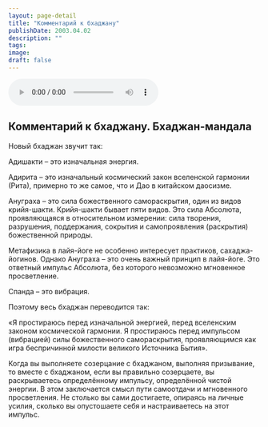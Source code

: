 ```yaml
---
layout: page-detail
title: "Комментарий к бхаджану"
publishDate: 2003.04.02
description: ""
tags:
image:
draft: false
---
```


<audio title="2003.04.02 - Комментарий к бхаджану.mp3" src="/upload/iblock/65c/65cc3c8090a4a37282fd9e9d7ee56d87.mp3" controls=""></audio>

## **Комментарий к бхаджану. Бхаджан-мандала**
 Новый бхаджан звучит так:

 Адишакти – это изначальная энергия.

 Адирита – это изначальный космический закон вселенской гармонии (Рита), примерно то же самое, что и Дао в китайском даосизме.

 Ануграха – это сила божественного самораскрытия, один из видов крийя-шакти. Крийя-шакти бывает пяти видов. Это сила Абсолюта, проявляющаяся в относительном измерении: сила творения, разрушения, поддержания, сокрытия и самопроявления (раскрытия) божественной природы.

  
 Метафизика в лайя-йоге не особенно интересует практиков, сахаджа-йогинов. Однако Ануграха – это очень важный принцип в лайя-йоге. Это ответный импульс Абсолюта, без которого невозможно мгновенное просветление.

 Спанда – это вибрация.

  
 Поэтому весь бхаджан переводится так:

 «Я простираюсь перед изначальной энергией, перед вселенским законом космической гармонии. Я простираюсь перед импульсом (вибрацией) силы божественного самораскрытия, проявляющимся как игра беспричинной милости великого Источника Бытия».

  
 Когда вы выполняете созерцание с бхаджаном, выполняя призывание, то вместе с бхаджаном, если вы правильно созерцаете, вы раскрываетесь определённому импульсу, определённой чистой энергии. В этом заключается смысл пути самоотдачи и мгновенного просветления. Не столько вы сами достигаете, опираясь на личные усилия, сколько вы опустошаете себя и настраиваетесь на этот импульс.

  
